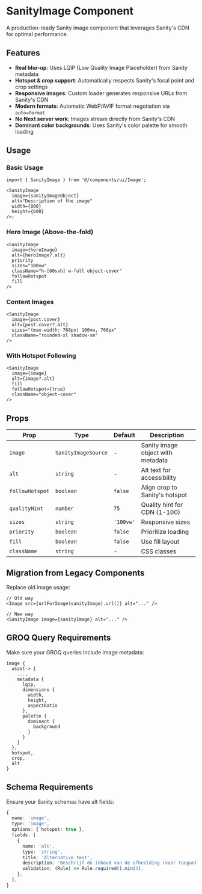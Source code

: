 # SanityImage Component

A production-ready Sanity image component that leverages Sanity's CDN for optimal performance.

## Features

- **Real blur-up**: Uses LQIP (Low Quality Image Placeholder) from Sanity metadata
- **Hotspot & crop support**: Automatically respects Sanity's focal point and crop settings
- **Responsive images**: Custom loader generates responsive URLs from Sanity's CDN
- **Modern formats**: Automatic WebP/AVIF format negotiation via `auto=format`
- **No Next server work**: Images stream directly from Sanity's CDN
- **Dominant color backgrounds**: Uses Sanity's color palette for smooth loading

## Usage

### Basic Usage

```tsx
import { SanityImage } from '@/components/ui/Image';

<SanityImage
  image={sanityImageObject}
  alt="Description of the image"
  width={800}
  height={600}
/>;
```

### Hero Image (Above-the-fold)

```tsx
<SanityImage
  image={heroImage}
  alt={heroImage?.alt}
  priority
  sizes="100vw"
  className="h-[60svh] w-full object-cover"
  followHotspot
  fill
/>
```

### Content Images

```tsx
<SanityImage
  image={post.cover}
  alt={post.cover?.alt}
  sizes="(max-width: 768px) 100vw, 768px"
  className="rounded-xl shadow-sm"
/>
```

### With Hotspot Following

```tsx
<SanityImage
  image={image}
  alt={image?.alt}
  fill
  followHotspot={true}
  className="object-cover"
/>
```

## Props

| Prop            | Type                | Default   | Description                       |
| --------------- | ------------------- | --------- | --------------------------------- |
| `image`         | `SanityImageSource` | -         | Sanity image object with metadata |
| `alt`           | `string`            | -         | Alt text for accessibility        |
| `followHotspot` | `boolean`           | `false`   | Align crop to Sanity's hotspot    |
| `qualityHint`   | `number`            | `75`      | Quality hint for CDN (1-100)      |
| `sizes`         | `string`            | `'100vw'` | Responsive sizes                  |
| `priority`      | `boolean`           | `false`   | Prioritize loading                |
| `fill`          | `boolean`           | `false`   | Use fill layout                   |
| `className`     | `string`            | -         | CSS classes                       |

## Migration from Legacy Components

Replace old image usage:

```tsx
// Old way
<Image src={urlForImage(sanityImage).url()} alt="..." />

// New way
<SanityImage image={sanityImage} alt="..." />
```

## GROQ Query Requirements

Make sure your GROQ queries include image metadata:

```groq
image {
  asset-> {
    ...,
    metadata {
      lqip,
      dimensions {
        width,
        height,
        aspectRatio
      },
      palette {
        dominant {
          background
        }
      }
    }
  },
  hotspot,
  crop,
  alt
}
```

## Schema Requirements

Ensure your Sanity schemas have alt fields:

```ts
{
  name: 'image',
  type: 'image',
  options: { hotspot: true },
  fields: [
    {
      name: 'alt',
      type: 'string',
      title: 'Alternative text',
      description: 'Beschrijf de inhoud van de afbeelding (voor toegankelijkheid)',
      validation: (Rule) => Rule.required().min(3),
    },
  ],
}
```
